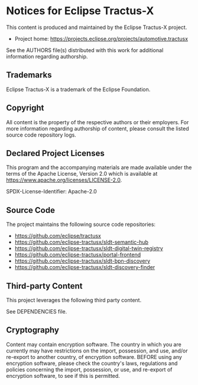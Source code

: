 # Notices for Eclipse Tractus-X

This content is produced and maintained by the Eclipse Tractus-X project.

* Project home: https://projects.eclipse.org/projects/automotive.tractusx

See the AUTHORS file(s) distributed with this work for additional information regarding authorship.

## Trademarks

Eclipse Tractus-X is a trademark of the Eclipse Foundation.

## Copyright

All content is the property of the respective authors or their employers. For more information regarding authorship of content, please consult the listed source
code repository logs.

## Declared Project Licenses

This program and the accompanying materials are made available under the terms of the Apache License, Version 2.0 which is available at
https://www.apache.org/licenses/LICENSE-2.0.

SPDX-License-Identifier: Apache-2.0

## Source Code

The project maintains the following source code repositories:

* https://github.com/eclipse/tractusx
* https://github.com/eclipse-tractusx/sldt-semantic-hub
* https://github.com/eclipse-tractusx/sldt-digital-twin-registry
* https://github.com/eclipse-tractusx/portal-frontend
* https://github.com/eclipse-tractusx/sldt-bpn-discovery
* https://github.com/eclipse-tractusx/sldt-discovery-finder

## Third-party Content

This project leverages the following third party content.

See DEPENDENCIES file.

## Cryptography

Content may contain encryption software. The country in which you are currently may have restrictions on the import, possession, and use, and/or re-export to
another country, of encryption software. BEFORE using any encryption software, please check the country's laws, regulations and policies concerning the import,
possession, or use, and re-export of encryption software, to see if this is permitted.
